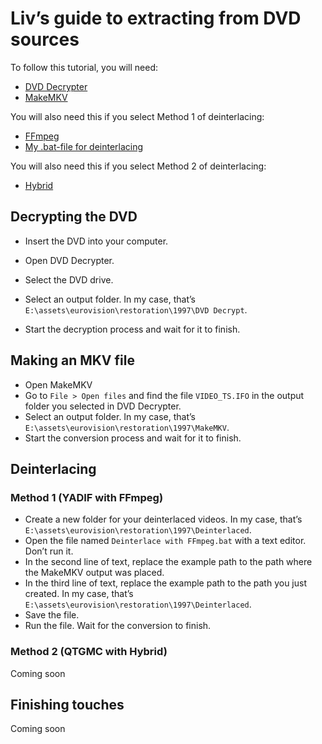 # Liv’s guide to extracting from DVD sources

To follow this tutorial, you will need:
* [DVD Decrypter](http://www.dvddecrypter.org.uk/)
* [MakeMKV](https://www.makemkv.com/)

You will also need this if you select Method 1 of deinterlacing:
* [FFmpeg](https://ffmpeg.org/)
* [My .bat-file for deinterlacing](https://github.com/eljestliv/guides/blob/main/Deinterlace%20with%20FFmpeg.bat)

You will also need this if you select Method 2 of deinterlacing:
* [Hybrid](https://www.selur.de/)

## Decrypting the DVD
* Insert the DVD into your computer.
* Open DVD Decrypter.
* Select the DVD drive.
* Select an output folder. In my case, that’s `E:\assets\eurovision\restoration\1997\DVD Decrypt`.

* Start the decryption process and wait for it to finish.

## Making an MKV file
* Open MakeMKV
* Go to `File > Open files` and find the file `VIDEO_TS.IFO` in the output folder you selected in DVD Decrypter.
* Select an output folder. In my case, that’s `E:\assets\eurovision\restoration\1997\MakeMKV`.
* Start the conversion process and wait for it to finish.

## Deinterlacing

### Method 1 (YADIF with FFmpeg)
<!---
* Create a new folder for your deinterlaced videos. In my case, that’s `E:\assets\eurovision\restoration\1997\Deinterlaced`.
* Open the file named `Step 1.bat` with a text editor. Don’t run it.
* On the second line of text, replace the example path to the path where the MakeMKV output was placed.
* Save the file.
* Run the file.
* Take note of the
--->
* Create a new folder for your deinterlaced videos. In my case, that’s `E:\assets\eurovision\restoration\1997\Deinterlaced`.
* Open the file named `Deinterlace with FFmpeg.bat` with a text editor. Don’t run it.
* In the second line of text, replace the example path to the path where the MakeMKV output was placed.
* In the third line of text, replace the example path to the path you just created. In my case, that’s `E:\assets\eurovision\restoration\1997\Deinterlaced`.
* Save the file.
* Run the file. Wait for the conversion to finish.
<!---
`ffmpeg -i "E:\assets\eurovision\restoration\1997\MakeMKV\B1_t00.mkv" -filter_complex "[0:v]yadif=mode=1[deinterlaced]" -map "[deinterlaced]" -map 0:a -ac 2 -sws_flags lanczos -c:v libx265 -crf 21 -c:a pcm_s24le -map_chapters -1 "E:\assets\eurovision\restoration\1997\Deinterlaced.mov"`
--->

### Method 2 (QTGMC with Hybrid)

Coming soon

## Finishing touches

Coming soon